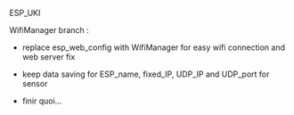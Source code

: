 ESP_UKI

WifiManager branch :

- replace esp_web_config with WifiManager for easy wifi connection and web server fix 

- keep data saving for ESP_name, fixed_IP, UDP_IP and UDP_port for sensor

- finir quoi...
